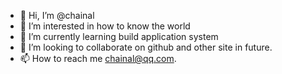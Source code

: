 - 👋 Hi, I’m @chainal
- 👀 I’m interested in how to know the world
- 🌱 I’m currently learning build application system
- 💞️ I’m looking to collaborate on github and other site in future.
- 📫 How to reach me chainal@qq.com.

<!---
chainal/chainal is a ✨ special ✨ repository because its `README.md` (this file) appears on your GitHub profile.
You can click the Preview link to take a look at your changes.
--->
